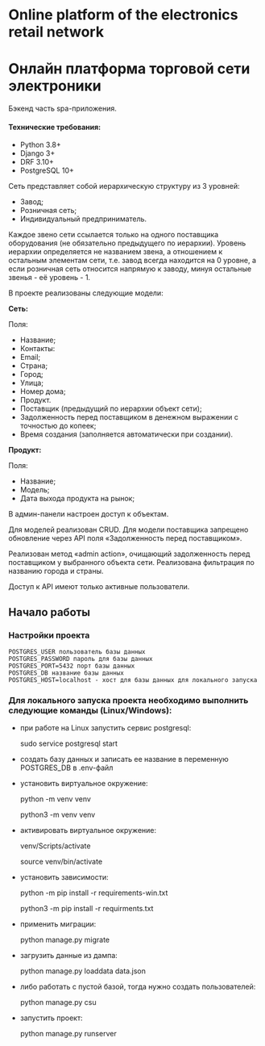 # Online platform of the electronics retail network
# Онлайн платформа торговой сети электроники
Бэкенд часть spa-приложения.

#### Технические требования:
-   Python 3.8+
-   Django 3+
-   DRF 3.10+
-   PostgreSQL 10+

Сеть представляет собой иерархическую структуру из 3 уровней:

-   Завод;
-   Розничная сеть;
-   Индивидуальный предприниматель.

Каждое звено сети ссылается только на одного поставщика оборудования (не обязательно предыдущего по иерархии). Уровень иерархии определяется не названием звена, а отношением к остальным элементам сети, т.е. завод всегда находится на 0 уровне, а если розничная сеть относится напрямую к заводу, минуя остальные звенья - её уровень - 1.

В проекте реализованы следующие модели:

__Сеть:__

Поля:
-   Название;
-   Контакты:
-   Email;
-   Страна;
-   Город;
-   Улица;
-   Номер дома;
-   Продукт.
-   Поставщик (предыдущий по иерархии объект сети);
-   Задолженность перед поставщиком в денежном выражении с точностью до копеек;
-   Время создания (заполняется автоматически при создании).

__Продукт:__

Поля:
- Название;
- Модель;
- Дата выхода продукта на рынок;

В админ-панели настроен доступ к объектам.

Для моделей реализован CRUD.
Для модели поставщика запрещено обновление через API поля «Задолженность перед поставщиком».

Реализован метод «admin action», очищающий задолженность перед поставщиком у выбранного объекта сети.
Реализована фильтрация по названию города и страны.

Доступ к API имеют только активные пользователи.

## Начало работы

### Настройки проекта
    POSTGRES_USER пользователь базы данных
    POSTGRES_PASSWORD пароль для базы данных
    POSTGRES_PORT=5432 порт базы данных
    POSTGRES_DB название базы данных
    POSTGRES_HOST=localhost - хост для базы данных для локального запуска


### Для локального запуска проекта необходимо выполнить следующие команды (Linux/Windows):
-   при работе на Linux запустить сервис postgresql:

    sudo service postgresql start

-   создать базу данных и записать ее название в переменную POSTGRES_DB в .env-файл
-   установить виртуальное окружение:

    python -m venv venv

    python3 -m venv venv
-   активировать виртуальное окружение:

    venv/Scripts/activate

    source venv/bin/activate
-   установить зависимости:

    python -m pip install -r requirements-win.txt

    python3 -m pip install -r requirments.txt
-   применить миграции:

    python manage.py migrate

-   загрузить данные из дампа:

    python  manage.py loaddata data.json

-   либо работать с пустой базой, тогда нужно создать пользователей:

    python  manage.py csu
-   запустить проект:

    python  manage.py runserver